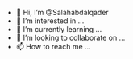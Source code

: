 - 👋 Hi, I’m @Salahabdalqader
- 👀 I’m interested in ...
- 🌱 I’m currently learning ...
- 💞️ I’m looking to collaborate on ...
- 📫 How to reach me ...

<!---
Salahabdalqader/Salahabdalqader is a ✨ special ✨ repository because its `README.md` (this file) appears on your GitHub profile.
You can click the Preview link to take a look at your changes.
--->

